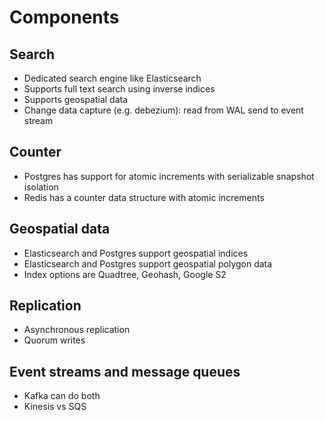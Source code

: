 # Components

## Search
- Dedicated search engine like Elasticsearch
- Supports full text search using inverse indices
- Supports geospatial data
- Change data capture (e.g. debezium): read from WAL send to event stream

## Counter
- Postgres has support for atomic increments with serializable snapshot isolation
- Redis has a counter data structure with atomic increments

## Geospatial data
- Elasticsearch and Postgres support geospatial indices
- Elasticsearch and Postgres support geospatial polygon data
- Index options are Quadtree, Geohash, Google S2

## Replication
- Asynchronous replication
- Quorum writes

## Event streams and message queues
- Kafka can do both
- Kinesis vs SQS
